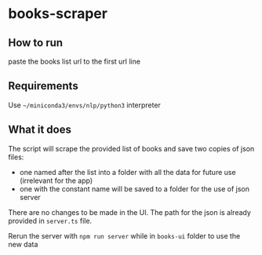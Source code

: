 # books-scraper

## How to run ##
paste the books list url to the first url line

## Requirements

Use `~/miniconda3/envs/nlp/python3` interpreter

## What it does ##
The script will scrape the provided list of books and save two copies of json files:
- one named after the list into a folder with all the data for future use (irrelevant for the app)
- one with the constant name will be saved to a folder for the use of json server

There are no changes to be made in the UI. The path for the json is already provided in `server.ts` file.

Rerun the server with `npm run server` while in `books-ui` folder to use the new data
